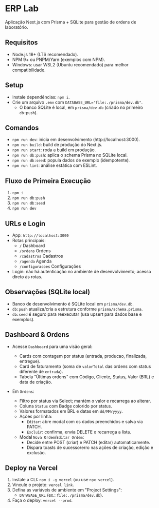 # ERP Lab

Aplicação Next.js com Prisma + SQLite para gestão de ordens de laboratório.

## Requisitos

- Node.js 18+ (LTS recomendado).
- NPM 9+ ou PNPM/Yarn (exemplos com NPM).
- Windows: usar WSL2 (Ubuntu recomendado) para melhor compatibilidade.

## Setup

- Instale dependências: `npm i`.
- Crie um arquivo `.env` com `DATABASE_URL="file:./prisma/dev.db"`.
  - O banco SQLite é local, em `prisma/dev.db` (criado no primeiro `db:push`).

## Comandos

- `npm run dev`: inicia em desenvolvimento (http://localhost:3000).
- `npm run build`: build de produção do Next.js.
- `npm run start`: roda a build em produção.
- `npm run db:push`: aplica o schema Prisma no SQLite local.
- `npm run db:seed`: popula dados de exemplo (idempotente).
- `npm run lint`: análise estática com ESLint.

## Fluxo de Primeira Execução

1. `npm i`
2. `npm run db:push`
3. `npm run db:seed`
4. `npm run dev`

## URLs e Login

- App: `http://localhost:3000`
- Rotas principais:
  - `/` Dashboard
  - `/ordens` Ordens
  - `/cadastros` Cadastros
  - `/agenda` Agenda
  - `/configuracoes` Configurações
- Login: não há autenticação no ambiente de desenvolvimento; acesso direto às rotas.

## Observações (SQLite local)

- Banco de desenvolvimento é SQLite local em `prisma/dev.db`.
- `db:push` atualiza/cria a estrutura conforme `prisma/schema.prisma`.
- `db:seed` é seguro para reexecutar (usa upsert para dados base e exemplos).

## Dashboard & Ordens

- Acesse `Dashboard` para uma visão geral:
  - Cards com contagem por status (entrada, producao, finalizada, entregue).
  - Card de faturamento (soma de `valorTotal` das ordens com status diferente de `entrada`).
  - Tabela "Últimas ordens" com Código, Cliente, Status, Valor (BRL) e data de criação.

- Em `Ordens`:
  - Filtro por status via Select; mantém o valor e recarrega ao alterar.
  - Coluna `Status` com Badge colorido por status.
  - Valores formatados em BRL e datas em `dd/MM/yyyy`.
  - Ações por linha:
    - `Editar`: abre modal com os dados preenchidos e salva via PATCH.
    - `Excluir`: confirma, envia DELETE e recarrega a lista.
  - Modal `Nova Ordem`/`Editar Ordem`:
    - Decide entre POST (criar) e PATCH (editar) automaticamente.
    - Dispara toasts de sucesso/erro nas ações de criação, edição e exclusão.

## Deploy na Vercel

1. Instale a CLI: `npm i -g vercel` (ou use `npx vercel`).
2. Vincule o projeto: `vercel link`.
3. Defina as variáveis de ambiente em "Project Settings":
   - `DATABASE_URL` (ex.: `file:./prisma/dev.db`).
4. Faça o deploy: `vercel --prod`.
